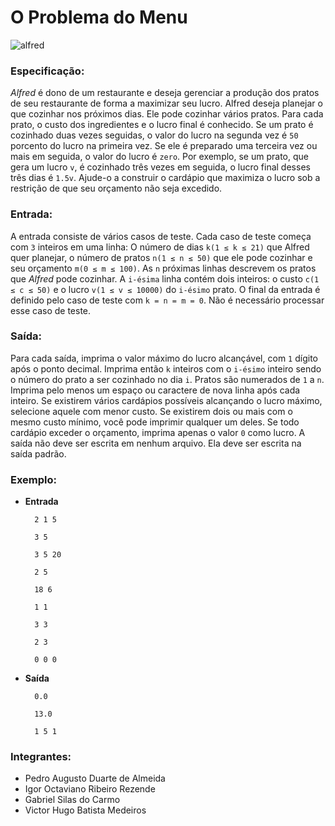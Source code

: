 # O Problema do Menu
![alfred](https://cloud.githubusercontent.com/assets/1865456/15767667/6a8b01d2-2920-11e6-9eba-ed5d0f4df9ab.gif)

### Especificação:
_Alfred_ é dono de um restaurante e deseja gerenciar a produção dos pratos de seu restaurante de forma a maximizar seu lucro. Alfred deseja planejar o que cozinhar nos próximos dias. Ele pode cozinhar vários pratos. Para cada prato, o custo dos ingredientes e o lucro final é conhecido. Se um prato é cozinhado duas vezes seguidas, o valor do lucro na segunda vez é ```50``` porcento do lucro na primeira vez. Se ele é preparado uma terceira vez ou mais em seguida, o valor do lucro é ```zero```. Por exemplo, se um prato, que gera um lucro ```v```, é cozinhado três vezes em seguida, o lucro final desses três dias é ```1.5v```. Ajude-o a construir o cardápio que maximiza o lucro sob a restrição de que seu orçamento não seja excedido.

### Entrada:
A entrada consiste de vários casos de teste. Cada caso de teste começa com ```3``` inteiros em uma linha: O número de dias ```k(1 ≤ k ≤ 21)``` que Alfred quer planejar, o número de pratos ```n(1 ≤ n ≤ 50)``` que ele pode cozinhar e seu orçamento ```m(0 ≤ m ≤ 100)```. As ```n``` próximas linhas descrevem os pratos que _Alfred_ pode cozinhar. A ```i-ésima``` linha contém dois inteiros: o custo ```c(1 ≤ c ≤ 50)``` e o lucro ```v(1 ≤ v ≤ 10000)``` do ```i-ésimo``` prato. O final da entrada é definido pelo caso de teste com ```k = n = m = 0```. Não é necessário processar esse caso de teste.

### Saída:
Para cada saída, imprima o valor máximo do lucro alcançável, com ```1``` dígito após o ponto decimal. Imprima então ```k``` inteiros com o ```i-ésimo``` inteiro sendo o número do prato a ser cozinhado no dia ```i```. Pratos são numerados de ```1``` a ```n```. Imprima pelo menos um espaço ou caractere de nova linha após cada inteiro. Se existirem vários cardápios possíveis alcançando o lucro máximo, selecione aquele com menor custo. Se existirem dois ou mais com o mesmo custo mínimo, você pode imprimir qualquer um deles. Se todo cardápio exceder o orçamento, imprima apenas o valor ```0``` como lucro. A saída não deve ser escrita em nenhum arquivo. Ela deve ser escrita na saída padrão.

### Exemplo:
* **Entrada**    
  
        2 1 5  
    
        3 5
    
        3 5 20
    
        2 5
    
        18 6
    
        1 1
    
        3 3
    
        2 3
    
        0 0 0
    
* **Saída**

        0.0
        
        13.0
        
        1 5 1

### Integrantes:
* Pedro Augusto Duarte de Almeida
* Igor Octaviano Ribeiro Rezende
* Gabriel Silas do Carmo
* Victor Hugo Batista Medeiros
